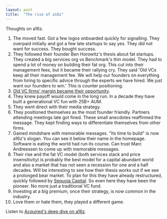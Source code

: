 ```yaml
---
layout: post
title:  "The rise of a16z"
---
```


Thoughts on a16z.

1. The moved fast. Got a few logos onboarded quickly for signalling. They overpaid initially and got a few late startups to say yes. They did not want for success. They bought success.
2. They followed their founder Ben Horowitz's thesis about fat startups. They created a big services org vs Benchmark's thin model. They had to spend a lot of money on building their fat org. This cut into their management fees, but it became their rallying cry. They said 'Old VCs keep all their management fee. We will help our founders on everything from hiring to specific advice through the experts we have hired. We just want our founders to win.' This is counter positioning.
3. [Old VC firms' margin became their opportunity](https://www.drorpoleg.com/pulling-a-bezos/).
4. They knew payoff would come in the long run. In a decade they have built a generational VC fun with 25B+ AUM.
5. They went direct with their media strategy.
6. They positioned themselves as the most founder friendly. Partners attending meetings late got fined. These small anecdotes reaffirmed the message. They kept finding ways to differentiate themselves from other firms.
8. Gained mindshare with memorable messages. "Its time to build" is now a16z's slogan. You can see it below their name in the homepage. Software is eating the world had run its course. Can trust Marc Andreessen to come up with memorable messages.
9. Their rise and the fat VC model (both services stack and price insensitivity) is probably the best model for a capital abundant world and also a market that has not seen a recession for one and a half decades. Will be interesting to see how their thesis works out if we see a prolonged bear market. To plan for this they have already restructured, quickly followed by [Sequoia Capital](https://www.vccircle.com/sequoia-breaks-with-obsolete-10-year-vc-fund-cycle-model). So even here they have been the pioneer. No more just a traditional VC fund.
10. Investing at a big premium, once their strategy, is now common in the industry.
11. Love them or hate them, they played a different game.

Listen to [Acquired's deep dive on a16z](https://www.acquired.fm/episodes/andreessen-horowitz-part-i).
